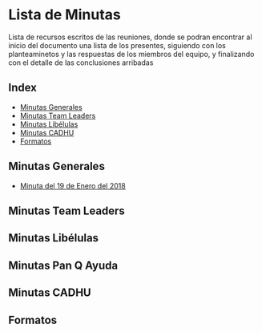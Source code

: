 # Lista de Minutas
Lista de recursos escritos de las reuniones, donde se podran encontrar al inicio del documento una lista de los presentes, siguiendo con los planteaminetos y las respuestas de los miembros del equipo, y finalizando con el detalle de las conclusiones arribadas

## Index
* [Minutas Generales](#General)
* [Minutas Team Leaders](#Leaders)
* [Minutas Libélulas](#Libelulas)
* [Minutas CADHU](#CADHU)
* [Formatos](#Formatos)

<a id="General"></a>
## Minutas Generales

* [Minuta del 19 de Enero del 2018](https://docs.google.com/document/d/1EN89qgyndWqjpRlwKopbz9UKX-VDm92xxdcxKhvjg6E/edit?usp=sharing)

<a id="Leaders"></a>
## Minutas Team Leaders

<a id="Libelulas"></a>
## Minutas Libélulas

<a id="Pan"></a>
## Minutas Pan Q Ayuda


<a id="CADHU"></a>
## Minutas CADHU

<a id="Formatos"></a>
## Formatos
